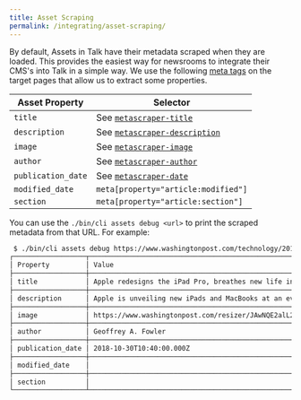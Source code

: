 ```yaml
---
title: Asset Scraping
permalink: /integrating/asset-scraping/
---
```


By default, Assets in Talk have their metadata scraped when they are loaded.
This provides the easiest way for newsrooms to integrate their CMS's into Talk
in a simple way. We use the following
[meta tags](https://developer.mozilla.org/en-US/docs/Web/HTML/Element/meta) on
the target pages that allow us to extract some properties.

| Asset Property     | Selector |
|--------------------|----------|
| `title`            | See [`metascraper-title`](https://github.com/microlinkhq/metascraper/blob/dc664c37ea1b238b1e3e9d5342edfacc9027892c/packages/metascraper-title/index.js) |
| `description`      | See [`metascraper-description`](https://github.com/microlinkhq/metascraper/blob/dc664c37ea1b238b1e3e9d5342edfacc9027892c/packages/metascraper-description/index.js) |
| `image`            | See [`metascraper-image`](https://github.com/microlinkhq/metascraper/blob/dc664c37ea1b238b1e3e9d5342edfacc9027892c/packages/metascraper-image/index.js) |
| `author`           | See [`metascraper-author`](https://github.com/microlinkhq/metascraper/blob/dc664c37ea1b238b1e3e9d5342edfacc9027892c/packages/metascraper-author/index.js) |
| `publication_date` | See [`metascraper-date`](https://github.com/microlinkhq/metascraper/blob/dc664c37ea1b238b1e3e9d5342edfacc9027892c/packages/metascraper-date/index.js) |
| `modified_date`    | `meta[property="article:modified"]` |
| `section`          | `meta[property="article:section"]` |

You can use the `./bin/cli assets debug <url>` to print the scraped metadata
from that URL. For example:

```bash
 $ ./bin/cli assets debug https://www.washingtonpost.com/technology/2018/10/30/apple-event-october-ipad-pro-macbook-air/
┌──────────────────┬──────────────────────────────────────────────────────────────────────────────────────────────────────────────────────────────────────────────────────────────────────────────────┐
│ Property         │ Value                                                                                                                                                                            │
├──────────────────┼──────────────────────────────────────────────────────────────────────────────────────────────────────────────────────────────────────────────────────────────────────────────────┤
│ title            │ Apple redesigns the iPad Pro, breathes new life in the MacBook Air                                                                                                               │
├──────────────────┼──────────────────────────────────────────────────────────────────────────────────────────────────────────────────────────────────────────────────────────────────────────────────┤
│ description      │ Apple is unveiling new iPads and MacBooks at an event in New York starting at 10 a.m. Fowler is there and will report in with the news and hands-on analysis throughout the day. │
├──────────────────┼──────────────────────────────────────────────────────────────────────────────────────────────────────────────────────────────────────────────────────────────────────────────────┤
│ image            │ https://www.washingtonpost.com/resizer/JAwNQE2alL2JjiWrbXeJ46wZHqA=/1484x0/arc-anglerfish-washpost-prod-washpost.s3.amazonaws.com/public/G5TWBFW4LAI6RC5MX7QB7TODUY.jpg          │
├──────────────────┼──────────────────────────────────────────────────────────────────────────────────────────────────────────────────────────────────────────────────────────────────────────────────┤
│ author           │ Geoffrey A. Fowler                                                                                                                                                               │
├──────────────────┼──────────────────────────────────────────────────────────────────────────────────────────────────────────────────────────────────────────────────────────────────────────────────┤
│ publication_date │ 2018-10-30T10:40:00.000Z                                                                                                                                                         │
├──────────────────┼──────────────────────────────────────────────────────────────────────────────────────────────────────────────────────────────────────────────────────────────────────────────────┤
│ modified_date    │                                                                                                                                                                                  │
├──────────────────┼──────────────────────────────────────────────────────────────────────────────────────────────────────────────────────────────────────────────────────────────────────────────────┤
│ section          │                                                                                                                                                                                  │
└──────────────────┴──────────────────────────────────────────────────────────────────────────────────────────────────────────────────────────────────────────────────────────────────────────────────┘
```